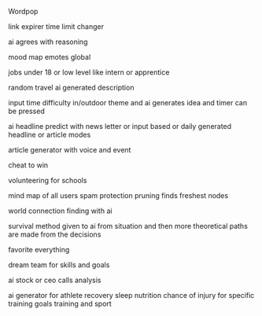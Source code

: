 Wordpop

link expirer time limit changer

ai agrees with reasoning

mood map emotes global

jobs under 18 or low level like intern or apprentice

random travel ai generated description

input time difficulty in/outdoor theme and ai generates idea and timer can be pressed

ai headline predict with news letter or input based or daily generated headline or article modes

article generator with voice and event

cheat to win

volunteering for schools

mind map of all users spam protection pruning finds freshest nodes

world connection finding with ai

survival method given to ai from situation and then more theoretical paths are made from the decisions

favorite everything

dream team for skills and goals

ai stock or ceo calls analysis

ai generator for athlete recovery sleep nutrition chance of injury for specific training goals training and sport
